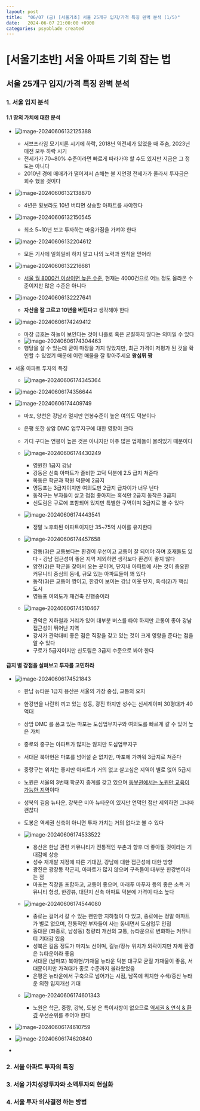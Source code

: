 ```yaml
---
layout: post
title:  "06/07 (금) [서울기초] 서울 25개구 입지/가격 특징 완벽 분석 (1/5)"
date:   2024-06-07 21:00:00 +0900
categories: psyoblade created
---
```


# [서울기초반] 서울 아파트 기회 잡는 법

## 서울 25개구 입지/가격 특징 완벽 분석

### 1. 서울 입지 분석

#### 1.1 땅의 가치에 대한 분석

* ![image-20240606132125388](/private/images/2024-06-06-seoltu-day1/image-20240606132125388.png)
  * 서브프라임 모기지론 시기에 하락, 2018년 역전세가 있었을 때 주춤, 2023년 매전 모두 하락 시기
  * 전세가가 70~80% 수준이라면 빠르게 따라가야 할 수도 있지만 지금은 그 정도는 아니다
  * 2010년 경에 매매가가 떨어져서 손해는 볼 지언정 전세가가 올라서 투자금은 회수 했을 것이다

* ![image-20240606132138870](/private/images/2024-06-06-seoltu-day1/image-20240606132138870.png)
  * 4년은 횡보라도 10년 버티면 상승할 아파트를 사야한다

* ![image-20240606132150545](/private/images/2024-06-06-seoltu-day1/image-20240606132150545.png)
  * 최소 5~10년 보고 투자하는 마음가짐을 가져야 한다

* ![image-20240606132204612](/private/images/2024-06-06-seoltu-day1/image-20240606132204612.png)
  * 모든 기사에 일희일비 하지 말고 나의 노력과 원칙을 믿어라

* ![image-20240606132216681](/private/images/2024-06-06-seoltu-day1/image-20240606132216681.png)
  * <u>서울 월 8000건 이상이면 높은 수준</u>, 현재는 4000건으로 어느 정도 올라온 수준이지만 많은 수준은 아니다

* ![image-20240606132227641](/private/images/2024-06-06-seoltu-day1/image-20240606132227641.png)
  * **자산을 잘 고르고 10년을 버틴다**고 생각해야 한다

* ![image-20240606174249412](/private/images/2024-06-07-seoltu-day2/image-20240606174249412.png)
  * 마장 금호는 하늘이 보인다는 것이 나홀로 혹은 균질하지 않다는 의미일 수 있다
  * ![image-20240606174304463](/private/images/2024-06-07-seoltu-day2/image-20240606174304463.png)
  * 행당을 살 수 있는데 굳이 마장을 가지 않았지만, 최근 가격이 저평가 된 것을 확인할 수 있었기 때문에 이런 매물을 잘 찾아주세요 **왕십뤼 짱**

* 서울 아파트 투자의 특징
  * ![image-20240606174345364](/private/images/2024-06-07-seoltu-day2/image-20240606174345364.png)
* ![image-20240606174356644](/private/images/2024-06-07-seoltu-day2/image-20240606174356644.png)
* ![image-20240606174409749](/private/images/2024-06-07-seoltu-day2/image-20240606174409749.png)
  * 마포, 양천은 강남과 멀지만 연봉수준이 높은 여의도 덕분이다
  * 은평 또한 상암 DMC 업무지구에 대한 영향이 크다
  * 가디 구디는 연봉이 높은 것은 아니지만 아주 많은 업체들이 몰려있기 때문이다
  * ![image-20240606174430249](/private/images/2024-06-07-seoltu-day2/image-20240606174430249.png)
    * 영원한 1급지 강남
    * 강동은 신축 아파트가 즐비한 고덕 덕분에 2.5 급지 쳐준다
    * 목동은 학군과 학원 덕분에 2급지
    * 영등포는 3급지이지만 여의도만 2급지 급차이가 너무 난다
    * 동작구는 부자들이 살고 점점 좋아지는 흑석만 2급지 동작은 3급지
    * 신도림은 구로에 포함되어 있지만 특별한 구역이며 3급지로 볼 수 있다

  * ![image-20240606174443541](/private/images/2024-06-07-seoltu-day2/image-20240606174443541.png)
    * 정말 노후화된 아파트이지만 35~75억 사이를 유지한다

  * ![image-20240606174457658](/private/images/2024-06-07-seoltu-day2/image-20240606174457658.png)
    * 강동(3)은 교통보다는 환경이 우선이고 교통이 잘 되어야 하며 호재들도 있다 - 강남 접근성이 좋은 지역 제외하면 생각보다 환경이 좋지 않다
    * 양천(2)은 학군을 찾아서 오는 곳이며, 단지내 아파트에 사는 것이 중요한 커뮤니티 중심의 동네, 규모 있는 아파트들이 꽤 있다
    * 동작(3)은 교통이 짱이고, 한강이 보이는 강남 이웃 단지, 흑석(2)가 핵심 도시
    * 영등포 여의도가 재건축 진행중이라 

  * ![image-20240606174510467](/private/images/2024-06-07-seoltu-day2/image-20240606174510467.png)
    * 관악은 지하철과 거리가 있어 대부분 버스를 타야 하지만 교통이 좋아 강남 접근성이 뛰어난 지역
    * 강서가 관악대비 좋은 점은 직장을 갖고 있는 것이 크게 영향을 준다는 점을 알 수 있다
    * 구로가 5급지이지만 신도림은 3급지 수준으로 봐야 한다


#### 급지 별 강점을 살펴보고 투자를 고민하라

* ![image-20240606174521843](/private/images/2024-06-07-seoltu-day2/image-20240606174521843.png)
  * 한남 뉴타운 1급지 용산은 서울의 가장 중심, 교통의 요지
  * 한강변을 나란히 끼고 있는 성동, 광진 하지만 성수는 신세계이며 30평대가 40억대
  * 상암 DMC 를 품고 있는 마포는 도심업무지구와 여의도를 빠르게 갈 수 있어 높은 가치
  * 종로와 중구는 아파트가 많지는 않지만 도심업무지구
  * 서대문 북아현은 마포를 넘어설 순 없지만, 마포에 가까워 3급지로 쳐준다
  * 중랑구는 위치는 좋지만 아파트가 거의 없고 살고싶은 지역이 별로 없어 5급지
  * 노원은 서울의 3번째 학군지 중계를 갖고 있으며 <u>동부권에서는 노원만 교육이 가능한 지역</u>이다
  * 성북의 길음 뉴타운, 강북은 미아 뉴타운이 있지만 언덕인 점만 제외하면 그나마 괜찮다
  * 도봉은 역세권 신축이 아니면 투자 가치는 거의 없다고 볼 수 있다
  * ![image-20240606174533522](/private/images/2024-06-07-seoltu-day2/image-20240606174533522.png)
    * 용산은 한남 관련 커뮤니티가 전통적인 부촌과 향후 더 좋아질 것이라는 기대감에 상승
    * 성수 재개발 지정에 따른 기대감, 강남에 대한 접근성에 대한 방향
    * 광진은 광장동 학군지, 아파트가 많지 않으며 구축들이 대부분 한강변이라는 점
    * 마포는 직장을 포함하고, 교통이 좋으며, 마래푸 마푸자 등의 좋은 소득 커뮤니티 형성, 한강뷰, 대단지 신축 아파트 덕분에 가격이 다소 높다

  * ![image-20240606174544080](/private/images/2024-06-07-seoltu-day2/image-20240606174544080.png)
    * 종로는 걸어서 갈 수 있는 왠만한 지하철이 다 있고, 종로에는 정말 아파트가 별로 없으며, 전통적인 부자들이 사는 동네면서 도심업무 인접
    * 동대문 (좌종로, 남성동) 청량리 개선의 교통, 뉴타운으로 변화하는 커뮤니티 기대감 있음
    * 성북은 길음 정도가 마지노 선이며, 길뉴/장뉴 위치가 외곽이지만 자체 환경은 뉴타운이라 좋음
    * 서대문 (남마포) 북아현/가재울 뉴타운 덕분 대규모 균질 가재울이 좋음, 서대문이지만 가격대가 종로 수준까지 올라왔었음
    * 은평은 뉴타운에서 구축으로 넘어가는 시점, 남쪽에 위치한 수색/증산 뉴타운 의한 입지개선 기대

  * ![image-20240606174601343](/private/images/2024-06-07-seoltu-day2/image-20240606174601343.png)
    * 노원은 학군, 중랑, 강북, 도봉 은 특이사항이 없으므로 <u>역세권 & 연식 & 환경</u> 우선순위를 주어야 한다

* ![image-20240606174610759](/private/images/2024-06-07-seoltu-day2/image-20240606174610759.png)
* ![image-20240606174620840](/private/images/2024-06-07-seoltu-day2/image-20240606174620840.png)
* 







### 2. 서울 아파트 투자의 특징





### 3. 서울 가치성장투자와 소액투자의 현실화





### 4. 서울 투자 의사결정 하는 방법

